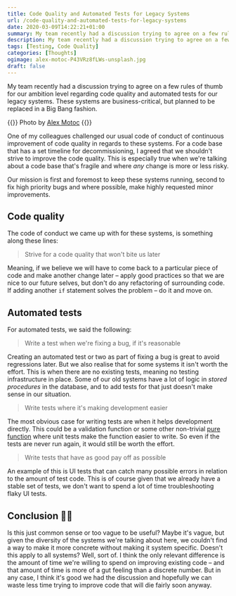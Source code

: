 ```yaml
---
title: Code Quality and Automated Tests for Legacy Systems
url: /code-quality-and-automated-tests-for-legacy-systems
date: 2020-03-09T14:22:21+01:00
summary: My team recently had a discussion trying to agree on a few rules of thumb for our ambition level regarding code quality and automated tests for our legacy systems. These systems are business-critical, but planned to be replaced in a Big Bang fashion.
description: My team recently had a discussion trying to agree on a few rules of thumb for our ambition level regarding code quality and automated tests for our legacy systems. These systems are business-critical, but planned to be replaced in a Big Bang fashion.
tags: [Testing, Code Quality]
categories: [Thoughts]
ogimage: alex-motoc-P43VRz8fLWs-unsplash.jpg
draft: false
---
```


My team recently had a discussion trying to agree on a few rules of thumb for our ambition level regarding code quality and automated tests for our legacy systems. These systems are business-critical, but planned to be replaced in a Big Bang fashion.

{{<post-image image="alex-motoc-P43VRz8fLWs-unsplash.jpg" alt="Mainframe">}}
Photo by <a href="https://unsplash.com/@alexmotoc?utm_source=unsplash&utm_medium=referral&utm_content=creditCopyText">
Alex Motoc</a>
{{</post-image>}}

One of my colleagues challenged our usual code of conduct of continuous improvement of code quality in regards to these systems. For a code base that has a set timeline for decommissioning, I agreed that we shouldn't strive to improve the code quality. This is especially true when we're talking about a code base that's fragile and where _any_ change is more or less risky.

Our mission is first and foremost to keep these systems running, second to fix high priority bugs and where possible, make highly requested minor improvements. 

## Code quality

The code of conduct we came up with for these systems, is something along these lines:
> Strive for a code quality that won't bite us later

Meaning, if we believe we will have to come back to a particular piece of code and make another change later – apply good practices so that we are nice to our future selves, but don't do any refactoring of surrounding code. If adding another `if` statement solves the problem – do it and move on.

## Automated tests

For automated tests, we said the following:
> Write a test when we're fixing a bug, if it's reasonable

Creating an automated test or two as part of fixing a bug is great to avoid regressions later. But we also realise that for some systems it isn't worth the effort. This is when there are no existing tests, meaning no testing infrastructure in place. Some of our old systems have a lot of logic in _stored procedures_ in the database, and to add tests for that just doesn't make sense in our situation.

> Write tests where it's making development easier

The most obvious case for writing tests are when it helps development directly. This could be a validation function or some other non-trivial [pure function][1] where unit tests make the function easier to write. So even if the tests are never run again, it would still be worth the effort.

> Write tests that have as good pay off as possible 

An example of this is UI tests that can catch many possible errors in relation to the amount of test code. This is of course given that we already have a stable set of tests, we don't want to spend a lot of time troubleshooting flaky UI tests.

## Conclusion 🤷‍♂️
Is this just common sense or too vague to be useful? Maybe it's vague, but given the diversity of the systems we're talking about here, we couldn't find a way to make it more concrete without making it system specific. Doesn't this apply to all systems? Well, sort of. I think the only relevant difference is the amount of time we're willing to spend on improving existing code – and that amount of time is more of a gut feeling than a discrete number. But in any case, I think it's good we had the discussion and hopefully we can waste less time trying to improve code that will die fairly soon anyway.

[1]: https://en.wikipedia.org/wiki/Pure_function